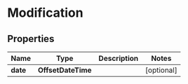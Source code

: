 

# Modification


## Properties

| Name | Type | Description | Notes |
|------------ | ------------- | ------------- | -------------|
|**date** | **OffsetDateTime** |  |  [optional] |



